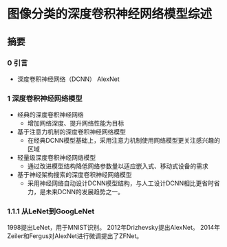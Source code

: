 # 图像分类的深度卷积神经网络模型综述
## 摘要

### 0 引言
* 深度卷积神经网络（DCNN） AlexNet

### 1 深度卷积神经网络模型
* 经典的深度卷积神经网络
  * 增加网络深度、提升网络性能为目标
* 基于注意力机制的深度卷积神经网络模型
  * 在经典DCNN模型基础上，采用注意力机制使用网络模型更关注感兴趣的区域
* 轻量级深度卷积神经网络模型
  * 通过改进模型结构降低网络参数量以适应嵌入式、移动式设备的需求
* 基于神经架构搜索的深度卷积神经网络模型
  * 采用神经网络自动设计DCNN模型结构，与人工设计DCNN相比更省时省力，是未来DCNN的发展趋势之一。

### 1.1.1 从LeNet到GoogLeNet
1998提出LeNet，用于MNIST识别。
2012年Drizhevsky提出AlexNet。
2014年Zeiler和Fergus对AlexNet进行微调提出了ZFNet。